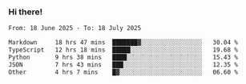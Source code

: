 ### Hi there!

<!--START_SECTION:waka-->

```txt
From: 18 June 2025 - To: 18 July 2025

Markdown     18 hrs 47 mins  ███████▓░░░░░░░░░░░░░░░░░   30.04 %
TypeScript   12 hrs 18 mins  █████░░░░░░░░░░░░░░░░░░░░   19.68 %
Python       9 hrs 38 mins   ████░░░░░░░░░░░░░░░░░░░░░   15.43 %
JSON         7 hrs 43 mins   ███░░░░░░░░░░░░░░░░░░░░░░   12.35 %
Other        4 hrs 7 mins    █▓░░░░░░░░░░░░░░░░░░░░░░░   06.60 %
```

<!--END_SECTION:waka-->
